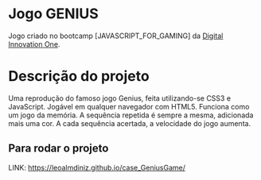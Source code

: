 # Jogo GENIUS
Jogo criado no bootcamp [JAVASCRIPT_FOR_GAMING] da [Digital Innovation One](https://digitalinnovation.one).

# Descrição do projeto
Uma reprodução do famoso jogo Genius, feita utilizando-se CSS3 e JavaScript. Jogável em qualquer navegador com HTML5.
Funciona como um jogo da memória. A sequência repetida é sempre a mesma, adicionada mais uma cor.
A cada sequência acertada, a velocidade do jogo aumenta.

## Para rodar o projeto
LINK: https://leoalmdiniz.github.io/case_GeniusGame/

